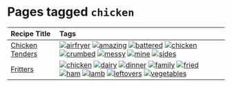 # Pages tagged `chicken`

|Recipe Title|Tags
|:---|:---|
|[Chicken Tenders](../recipes/chickentenders.md)|<a href="tags/airfryer.md"><img src="https://img.shields.io/badge/tag-airfryer-5e3ff5" alt="airfryer" /></a> <a href="tags/amazing.md"><img src="https://img.shields.io/badge/tag-amazing-3faa68" alt="amazing" /></a> <a href="tags/battered.md"><img src="https://img.shields.io/badge/tag-battered-6b1fb" alt="battered" /></a> <a href="tags/chicken.md"><img src="https://img.shields.io/badge/tag-chicken-d93385" alt="chicken" /></a> <a href="tags/crumbed.md"><img src="https://img.shields.io/badge/tag-crumbed-237124" alt="crumbed" /></a> <a href="tags/messy.md"><img src="https://img.shields.io/badge/tag-messy-8ce6fc" alt="messy" /></a> <a href="tags/mine.md"><img src="https://img.shields.io/badge/tag-mine-9ab3df" alt="mine" /></a> <a href="tags/sides.md"><img src="https://img.shields.io/badge/tag-sides-12b63" alt="sides" /></a>|
|[Fritters](../recipes/fritters.md)|<a href="tags/chicken.md"><img src="https://img.shields.io/badge/tag-chicken-d93385" alt="chicken" /></a> <a href="tags/dairy.md"><img src="https://img.shields.io/badge/tag-dairy-4b9e32" alt="dairy" /></a> <a href="tags/dinner.md"><img src="https://img.shields.io/badge/tag-dinner-945e60" alt="dinner" /></a> <a href="tags/family.md"><img src="https://img.shields.io/badge/tag-family-f05668" alt="family" /></a> <a href="tags/fried.md"><img src="https://img.shields.io/badge/tag-fried-379a95" alt="fried" /></a> <a href="tags/ham.md"><img src="https://img.shields.io/badge/tag-ham-1d5152" alt="ham" /></a> <a href="tags/lamb.md"><img src="https://img.shields.io/badge/tag-lamb-af803c" alt="lamb" /></a> <a href="tags/leftovers.md"><img src="https://img.shields.io/badge/tag-leftovers-e2596" alt="leftovers" /></a> <a href="tags/vegetables.md"><img src="https://img.shields.io/badge/tag-vegetables-f1d19f" alt="vegetables" /></a>|